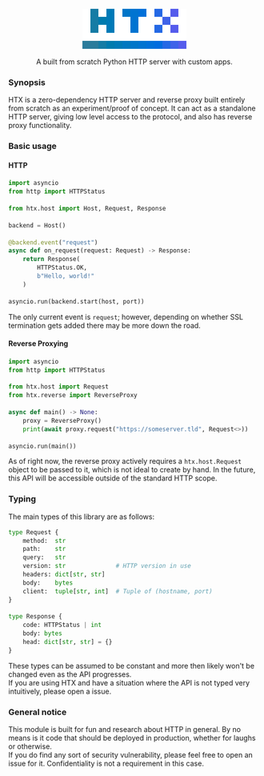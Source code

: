 <div align = "center">

![HTX Logo](.github/htx.png)

A built from scratch Python HTTP server with custom apps.

</div>

### Synopsis

HTX is a zero-dependency HTTP server and reverse proxy built entirely from scratch as an experiment/proof of concept. It can act as a standalone HTTP server, giving low level access to the protocol, and also has reverse proxy functionality.

### Basic usage

#### HTTP

```py
import asyncio
from http import HTTPStatus

from htx.host import Host, Request, Response

backend = Host()

@backend.event("request")
async def on_request(request: Request) -> Response:
    return Response(
        HTTPStatus.OK,
        b"Hello, world!"
    )

asyncio.run(backend.start(host, port))
```

The only current event is `request`; however, depending on whether SSL termination gets added there may be more down the road.

#### Reverse Proxying

```py
import asyncio
from http import HTTPStatus

from htx.host import Request
from htx.reverse import ReverseProxy

async def main() -> None:
    proxy = ReverseProxy()
    print(await proxy.request("https://someserver.tld", Request<>))

asyncio.run(main())
```

As of right now, the reverse proxy actively requires a `htx.host.Request` object to be passed to it, which is not ideal to create by hand. In the future, this API will be accessible outside of the standard HTTP scope.

### Typing

The main types of this library are as follows:

```py
type Request {
    method:  str
    path:    str
    query:   str
    version: str              # HTTP version in use
    headers: dict[str, str]
    body:    bytes
    client:  tuple[str, int]  # Tuple of (hostname, port)
}

type Response {
    code: HTTPStatus | int
    body: bytes
    head: dict[str, str] = {}
}
```

These types can be assumed to be constant and more then likely won't be changed even as the API progresses.  
If you are using HTX and have a situation where the API is not typed very intuitively, please open a issue.

### General notice

This module is built for fun and research about HTTP in general. By no means is it code that should be deployed in production, whether for laughs or otherwise.  
If you do find any sort of security vulnerability, please feel free to open an issue for it. Confidentiality is not a requirement in this case.
